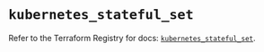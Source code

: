 # `kubernetes_stateful_set`

Refer to the Terraform Registry for docs: [`kubernetes_stateful_set`](https://registry.terraform.io/providers/hashicorp/kubernetes/2.30.0/docs/resources/stateful_set).
